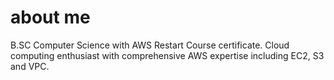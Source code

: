 # about me 
B.SC Computer Science with AWS Restart Course certificate. Cloud computing enthusiast with comprehensive AWS expertise including EC2, S3 and VPC.
